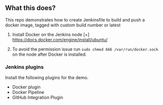 ## What this does?
This repo demonstrates how to create Jenkinsfile to build and push a docker image, tagged with custom build number or latest

1. Install Docker on the Jenkins node [+] https://docs.docker.com/engine/install/ubuntu/

2. To avoid the permission issue run `sudo chmod 666 /var/run/docker.sock` on the node after Docker is installed.

### Jenkins plugins

Install the following plugins for the demo.
- Docker plugin  
- Docker Pipeline
- GitHub Integration Plugin
